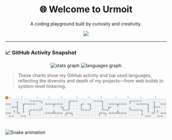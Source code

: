 
<div align="center">
  <h1>🌐 Welcome to Urmoit</h1>
  <p>A coding playground built by curiosity and creativity.</p>
  <img src="https://visitor-badge.laobi.icu/badge?page_id=urmoit.urmoit&" />
</div>

---

### 📈 GitHub Activity Snapshot

<div align="center">
  <img src="https://github-readme-stats.vercel.app/api?username=urmoit&hide_title=false&hide_rank=false&show_icons=true&include_all_commits=true&count_private=true&disable_animations=false&theme=dracula&locale=en&hide_border=false&order=1" height="150" alt="stats graph"  />
  <img src="https://github-readme-stats.vercel.app/api/top-langs?username=urmoit&locale=en&hide_title=false&layout=compact&card_width=320&langs_count=5&theme=dracula&hide_border=false&order=2" height="150" alt="languages graph"  />
</div>

> These charts show my GitHub activity and top used languages, reflecting the diversity and depth of my projects—from web builds to system-level tinkering.

###

<picture>
  <source media="(prefers-color-scheme: dark)" srcset="https://raw.githubusercontent.com/urmoit/urmoit/output/pacman-contribution-graph-dark.svg">
  <source media="(prefers-color-scheme: light)" srcset="https://raw.githubusercontent.com/urmoit/urmoit/output/pacman-contribution-graph.svg">
  <img alt="pacman contribution graph" src="https://raw.githubusercontent.com/urmoit/urmoit/output/pacman-contribution-graph.svg">
</picture>

###

<img src="https://raw.githubusercontent.com/urmoit/urmoit/output/snake.svg" alt="Snake animation" />

###
